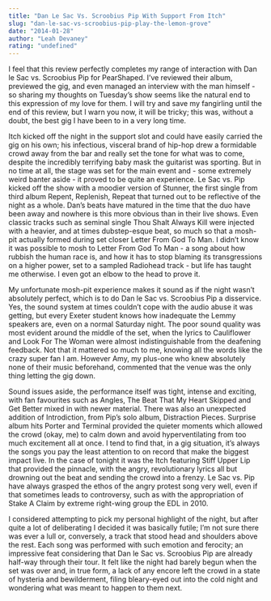 ```yaml
---
title: "Dan Le Sac Vs. Scroobius Pip With Support From Itch"
slug: "dan-le-sac-vs-scroobius-pip-play-the-lemon-grove"
date: "2014-01-28"
author: "Leah Devaney"
rating: "undefined"
---
```


I feel that this review perfectly completes my range of interaction with Dan le Sac vs. Scroobius Pip for PearShaped. I’ve reviewed their album, previewed the gig, and even managed an interview with the man himself - so sharing my thoughts on Tuesday’s show seems like the natural end to this expression of my love for them. I will try and save my fangirling until the end of this review, but I warn you now, it will be tricky; this was, without a doubt, the best gig I have been to in a very long time.

Itch kicked off the night in the support slot and could have easily carried the gig on his own; his infectious, visceral brand of hip-hop drew a formidable crowd away from the bar and really set the tone for what was to come, despite the incredibly terrifying baby mask the guitarist was sporting. But in no time at all, the stage was set for the main event and - some extremely weird banter aside - it proved to be quite an experience. Le Sac vs. Pip kicked off the show with a moodier version of Stunner, the first single from third album Repent, Replenish, Repeat that turned out to be reflective of the night as a whole. Dan’s beats have matured in the time that the duo have been away and nowhere is this more obvious than in their live shows. Even classic tracks such as seminal single Thou Shalt Always Kill were injected with a heavier, and at times dubstep-esque beat, so much so that a mosh-pit actually formed during set closer Letter From God To Man. I didn’t know it was possible to mosh to Letter From God To Man - a song about how rubbish the human race is, and how it has to stop blaming its transgressions on a higher power, set to a sampled Radiohead track - but life has taught me otherwise. I even got an elbow to the head to prove it.

My unfortunate mosh-pit experience makes it sound as if the night wasn’t absolutely perfect, which is to do Dan le Sac vs. Scroobius Pip a disservice. Yes, the sound system at times couldn’t cope with the audio abuse it was getting, but every Exeter student knows how inadequate the Lemmy speakers are, even on a normal Saturday night. The poor sound quality was most evident around the middle of the set, when the lyrics to Cauliflower and Look For The Woman were almost indistinguishable from the deafening feedback. Not that it mattered so much to me, knowing all the words like the crazy super fan I am. However Amy, my plus-one who knew absolutely none of their music beforehand, commented that the venue was the only thing letting the gig down.

Sound issues aside, the performance itself was tight, intense and exciting, with fan favourites such as Angles, The Beat That My Heart Skipped and Get Better mixed in with newer material. There was also an unexpected addition of Introdiction, from Pip’s solo album, Distraction Pieces. Surprise album hits Porter and Terminal provided the quieter moments which allowed the crowd (okay, me) to calm down and avoid hyperventilating from too much excitement all at once. I tend to find that, in a gig situation, it’s always the songs you pay the least attention to on record that make the biggest impact live. In the case of tonight it was the Itch featuring Stiff Upper Lip that provided the pinnacle, with the angry, revolutionary lyrics all but drowning out the beat and sending the crowd into a frenzy. Le Sac vs. Pip have always grasped the ethos of the angry protest song very well, even if that sometimes leads to controversy, such as with the appropriation of Stake A Claim by extreme right-wing group the EDL in 2010.

I considered attempting to pick my personal highlight of the night, but after quite a lot of deliberating I decided it was basically futile; I’m not sure there was ever a lull or, conversely, a track that stood head and shoulders above the rest. Each song was performed with such emotion and ferocity; an impressive feat considering that Dan le Sac vs. Scroobius Pip are already half-way through their tour. It felt like the night had barely begun when the set was over and, in true form, a lack of any encore left the crowd in a state of hysteria and bewilderment, filing bleary-eyed out into the cold night and wondering what was meant to happen to them next.
